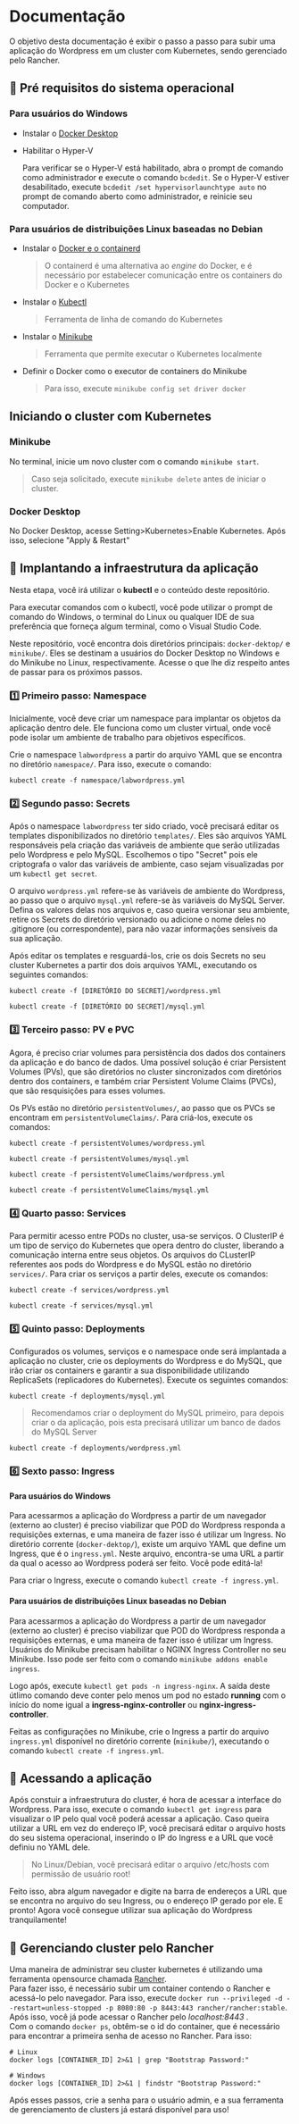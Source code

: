 # Documentação
O objetivo desta documentação é exibir o passo a passo para subir uma aplicação do Wordpress em um cluster com Kubernetes, sendo gerenciado pelo Rancher.


## :wrench: Pré requisitos do sistema operacional
### **Para usuários do Windows**
* Instalar o [Docker Desktop](https://docs.docker.com/desktop/install/windows-install/)
* Habilitar o Hyper-V
  
  Para verificar se o Hyper-V está habilitado, abra o prompt de comando como administrador e execute o comando `bcdedit`. Se o Hyper-V estiver desabilitado, execute `bcdedit /set hypervisorlaunchtype auto` no prompt de comando aberto como administrador, e reinicie seu computador.

### **Para usuários de distribuições Linux baseadas no Debian**
* Instalar o [Docker e o containerd](https://docs.docker.com/engine/install/debian/)
  
  > O containerd é uma alternativa ao _engine_ do Docker, e é necessário por estabelecer comunicação entre os containers do Docker e o Kubernetes
* Instalar o [Kubectl](https://kubernetes.io/docs/tasks/tools/install-kubectl-linux/)
  
  > Ferramenta de linha de comando do Kubernetes
* Instalar o [Minikube](https://minikube.sigs.k8s.io/docs/start/)
  
  > Ferramenta que permite executar o Kubernetes localmente
* Definir o Docker como o executor de containers do Minikube
  > Para isso, execute `minikube config set driver docker`


## Iniciando o cluster com Kubernetes
### Minikube
No terminal, inicie um novo cluster com o comando `minikube start`.
> Caso seja solicitado, execute `minikube delete` antes de iniciar o cluster.

### Docker Desktop
No Docker Desktop, acesse Setting>Kubernetes>Enable Kubernetes.
Após isso, selecione "Apply & Restart"

##  :hammer: Implantando a infraestrutura da aplicação
Nesta etapa, você irá utilizar o **kubectl** e o conteúdo deste repositório.

Para executar comandos com o kubectl, você pode utilizar o prompt de comando do Windows, o terminal do Linux ou qualquer IDE de sua preferência que forneça algum terminal, como o Visual Studio Code.

Neste repositório, você encontra dois diretórios principais: `docker-dektop/` e `minikube/`. Eles se destinam a usuários do Docker Desktop no Windows e do Minikube no Linux, respectivamente. Acesse o que lhe diz respeito antes de passar para os próximos passos.


### :one: Primeiro passo: Namespace
Inicialmente, você deve criar um namespace para implantar os objetos da aplicação dentro dele. Ele funciona como um cluster virtual, onde você pode isolar um ambiente de trabalho para objetivos específicos.

Crie o namespace `labwordpress` a partir do arquivo YAML que se encontra no diretório `namespace/`. Para isso, execute o comando:

`kubectl create -f namespace/labwordpress.yml`


### :two: Segundo passo: Secrets
Após o namespace `labwordpress` ter sido criado, você precisará editar os templates disponibilizados no diretório `templates/`. Eles são arquivos YAML responsáveis pela criação das variáveis de ambiente que serão utilizadas pelo Wordpress e pelo MySQL. Escolhemos o tipo "Secret" pois ele criptografa o valor das variáveis de ambiente, caso sejam visualizadas por um `kubectl get secret`.

O arquivo `wordpress.yml` refere-se às variáveis de ambiente do Wordpress, ao passo que o arquivo `mysql.yml` refere-se às variáveis do MySQL Server. Defina os valores delas nos arquivos e, caso queira versionar seu ambiente, retire os Secrets do diretório versionado ou adicione o nome deles no .gitignore (ou correspondente), para não vazar informações sensíveis da sua aplicação.

Após editar os templates e resguardá-los, crie os dois Secrets no seu cluster Kubernetes a partir dos dois arquivos YAML, executando os seguintes comandos:

`kubectl create -f [DIRETÓRIO DO SECRET]/wordpress.yml`

`kubectl create -f [DIRETÓRIO DO SECRET]/mysql.yml`


### :three: Terceiro passo: PV e PVC
Agora, é preciso criar volumes para persistência dos dados dos containers da aplicação e do banco de dados. Uma possível solução é criar Persistent Volumes (PVs), que são diretórios no cluster sincronizados com diretórios dentro dos containers, e também criar Persistent Volume Claims (PVCs), que são resquisições para esses volumes.

Os PVs estão no diretório `persistentVolumes/`, ao passo que os PVCs se encontram em `persistentVolumeClaims/`. Para criá-los, execute os comandos:

`kubectl create -f persistentVolumes/wordpress.yml`

`kubectl create -f persistentVolumes/mysql.yml`

`kubectl create -f persistentVolumeClaims/wordpress.yml`

`kubectl create -f persistentVolumeClaims/mysql.yml`


### :four: Quarto passo: Services
Para permitir acesso entre PODs no cluster, usa-se serviços. O ClusterIP é um tipo de serviço do Kubernetes que opera dentro do cluster, liberando a comunicação interna entre seus objetos. Os arquivos do CLusterIP referentes aos pods do Wordpress e do MySQL estão no diretório `services/`. Para criar os serviços a partir deles, execute os comandos:

`kubectl create -f services/wordpress.yml`

`kubectl create -f services/mysql.yml`


### :five: Quinto passo: Deployments
Configurados os volumes, serviços e o namespace onde será implantada a aplicação no cluster, crie os deployments do Wordpress e do MySQL, que irão criar os containers e garantir a sua disponibilidade utilizando ReplicaSets (replicadores do Kubernetes). Execute os seguintes comandos:

`kubectl create -f deployments/mysql.yml`
> Recomendamos criar o deployment do MySQL primeiro, para depois criar o da aplicação, pois esta precisará utilizar um banco de dados do MySQL Server


`kubectl create -f deployments/wordpress.yml`

### :six: Sexto passo: Ingress

#### **Para usuários do Windows**

Para acessarmos a aplicação do Wordpress a partir de um navegador (externo ao cluster) é preciso viabilizar que POD do Wordpress responda a requisições externas, e uma maneira de fazer isso é utilizar um Ingress. No diretório corrente (`docker-dektop/`), existe um arquivo YAML que define um Ingress, que é o `ingress.yml`. Neste arquivo, encontra-se uma URL a partir da qual o acesso ao Wordpress poderá ser feito. Você pode editá-la!

Para criar o Ingress, execute o comando `kubectl create -f ingress.yml`.

#### **Para usuários de distribuições Linux baseadas no Debian**

Para acessarmos a aplicação do Wordpress a partir de um navegador (externo ao cluster) é preciso viabilizar que POD do Wordpress responda a requisições externas, e uma maneira de fazer isso é utilizar um Ingress. Usuários do Minikube precisam habilitar o NGINX Ingress Controller no seu Minikube. Isso pode ser feito com o comando `minikube addons enable ingress`. 

Logo após, execute `kubectl get pods -n ingress-nginx`. A saída deste útlimo comando deve conter pelo menos um pod no estado **running** com o início do nome igual a **ingress-nginx-controller** ou **nginx-ingress-controller**.

Feitas as configurações no Minikube, crie o Ingress a partir do arquivo `ingress.yml` disponível no diretório corrente (`minikube/`), executando o comando `kubectl create -f ingress.yml`.

## :key: Acessando a aplicação

Após constuir a infraestrutura do cluster, é hora de acessar a interface do Wordpress. Para isso, execute o comando `kubectl get ingress` para visualizar o IP pelo qual você poderá acessar a aplicação. Caso queira utilizar a URL em vez do endereço IP, você precisará editar o arquivo hosts do seu sistema operacional, inserindo o IP do Ingress e a URL que você definiu no YAML dele.

> No Linux/Debian, você precisará editar o arquivo /etc/hosts com permissão de usuário root!

Feito isso, abra algum navegador e digite na barra de endereços a URL que se encontra no arquivo do seu Ingress, ou o endereço IP gerado por ele. E pronto! Agora você consegue utilizar sua aplicação do Wordpress tranquilamente!

## :cow2: Gerenciando cluster pelo Rancher
Uma maneira de administrar seu cluster kubernetes é utilizando uma ferramenta opensource chamada [Rancher](https://www.rancher.com/why-rancher).  
Para fazer isso, é necessário subir um container contendo o Rancher e acessá-lo pelo navegador. Para isso, execute `docker run --privileged -d --restart=unless-stopped -p 8080:80 -p 8443:443 rancher/rancher:stable`. Após isso, você já pode acessar o Rancher pelo *localhost:8443* .  
Com o comando `docker ps`, obtêm-se o id do container, que é necessário para encontrar a primeira senha de acesso no Rancher. Para isso:
```
# Linux
docker logs [CONTAINER_ID] 2>&1 | grep "Bootstrap Password:"

# Windows
docker logs [CONTAINER_ID] 2>&1 | findstr "Bootstrap Password:"
```

Após esses passos, crie a senha para o usuário admin, e a sua ferramenta de gerenciamento de clusters já estará disponível para uso!
